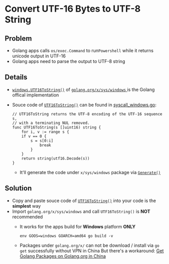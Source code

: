 # Convert UTF-16 Bytes to UTF-8 String

## Problem
* Golang apps calls `os/exec.Command` to run`Powershell` while it returns unicode output in UTF-16
* Golang apps need to parse the output to UTF-8 string

## Details
* [`windows.UTF16ToString()`](https://godoc.org/golang.org/x/sys/windows#UTF16ToString) of [`golang.org/x/sys/windows` ](https://godoc.org/golang.org/x/sys/windows) is the Golang offical implementation
* Souce code of [`UTF16ToString()`](https://github.com/golang/go/blob/release-branch.go1.11/src/syscall/syscall_windows.go#L48)  can be found in [syscall_windows.go](https://github.com/golang/go/blob/release-branch.go1.11/src/syscall/syscall_windows.go):

   ```
   // UTF16ToString returns the UTF-8 encoding of the UTF-16 sequence s,
   // with a terminating NUL removed.
   func UTF16ToString(s []uint16) string {
       for i, v := range s {
       if v == 0 {
           s = s[0:i]
               break
           }
       }
       return string(utf16.Decode(s))
   }
  ```
  * It'll generate the code under `x/sys/windows` package via [`Generate()`](https://github.com/golang/go/blob/release-branch.go1.11/src/syscall/mksyscall_windows.go#L718)

## Solution
* Copy and paste souce code of [`UTF16ToString()`](https://github.com/golang/go/blob/release-branch.go1.11/src/syscall/syscall_windows.go#L48) into your code is the **simplest** way
* Import `golang.org/x/sys/windows` and call `UTF16ToString()` is **NOT** recommended
   * It works for the apps build for **Windows** platform **ONLY**

     `env GOOS=windows GOARCH=amd64 go build -v`
   * Packages under `golang.org/x/` can not be download / install via `go get` successfully without V*P*N in China
      But there's a workaround: [Get Golang Packages on Golang.org in China](https://github.com/northbright/Notes/blob/master/Golang/china/get-golang-packages-on-golang-org-in-china.md)  
